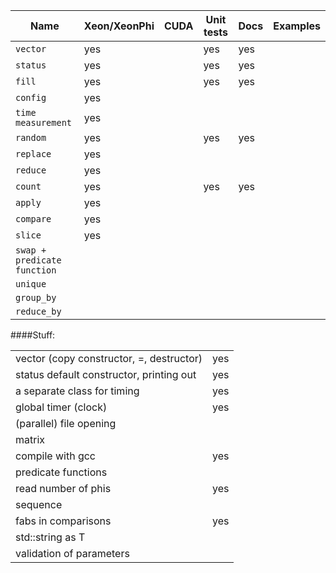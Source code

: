 |Name|Xeon/XeonPhi|CUDA|Unit tests|Docs|Examples|
|---|---|---|---|---|---|
|`vector`|yes||yes|yes
|`status`|yes||yes|yes
|`fill`|yes||yes|yes
|`config`|yes|
|`time measurement`|yes|
|`random`|yes||yes|yes
|`replace`|yes|
|`reduce`|yes|
|`count`|yes||yes|yes|
|`apply`|yes|
|`compare`|yes|
|`slice`|yes|
|`swap + predicate function`|
|`unique`|
|`group_by`|
|`reduce_by`|

####Stuff:

|||
|---|---|
|vector (copy constructor, =, destructor)|yes|
|status default constructor, printing out|yes|
|a separate class for timing|yes|
|global timer (clock)|yes|
|(parallel) file opening||
|matrix||
|compile with gcc|yes|
|predicate functions||
|read number of phis|yes|
|sequence||
|fabs in comparisons|yes|
|std::string as T||
|validation of parameters||

